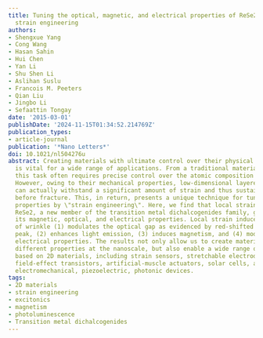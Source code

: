 ```yaml
---
title: Tuning the optical, magnetic, and electrical properties of ReSe2 by nanoscale
  strain engineering
authors:
- Shengxue Yang
- Cong Wang
- Hasan Sahin
- Hui Chen
- Yan Li
- Shu Shen Li
- Aslihan Suslu
- Francois M. Peeters
- Qian Liu
- Jingbo Li
- Sefaattin Tongay
date: '2015-03-01'
publishDate: '2024-11-15T01:34:52.214769Z'
publication_types:
- article-journal
publication: '*Nano Letters*'
doi: 10.1021/nl504276u
abstract: Creating materials with ultimate control over their physical properties
  is vital for a wide range of applications. From a traditional materials design perspective,
  this task often requires precise control over the atomic composition and structure.
  However, owing to their mechanical properties, low-dimensional layered materials
  can actually withstand a significant amount of strain and thus sustain elastic deformations
  before fracture. This, in return, presents a unique technique for tuning their physical
  properties by \"strain engineering\". Here, we find that local strain induced on
  ReSe2, a new member of the transition metal dichalcogenides family, greatly changes
  its magnetic, optical, and electrical properties. Local strain induced by generation
  of wrinkle (1) modulates the optical gap as evidenced by red-shifted photoluminescence
  peak, (2) enhances light emission, (3) induces magnetism, and (4) modulates the
  electrical properties. The results not only allow us to create materials with vastly
  different properties at the nanoscale, but also enable a wide range of applications
  based on 2D materials, including strain sensors, stretchable electrodes, flexible
  field-effect transistors, artificial-muscle actuators, solar cells, and other spintronic,
  electromechanical, piezoelectric, photonic devices.
tags:
- 2D materials
- strain engineering
- excitonics
- magnetism
- photoluminescence
- Transition metal dichalcogenides
---
```

